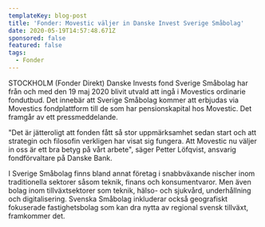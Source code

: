 ```yaml
---
templateKey: blog-post
title: 'Fonder: Movestic väljer in Danske Invest Sverige Småbolag'
date: 2020-05-19T14:57:48.671Z
sponsored: false
featured: false
tags:
  - Fonder
---
```

STOCKHOLM (Fonder Direkt) Danske Invests fond Sverige Småbolag har från och med den 19 maj 2020 blivit utvald att ingå i Movestics ordinarie fondutbud. Det innebär att Sverige Småbolag kommer att erbjudas via Movestics fondplattform till de som har pensionskapital hos Movestic. Det framgår av ett pressmeddelande.

"Det är jätteroligt att fonden fått så stor uppmärksamhet sedan start och att strategin och filosofin verkligen har visat sig fungera. Att Movestic nu väljer in oss är ett bra betyg på vårt arbete", säger Petter Löfqvist, ansvarig fondförvaltare på Danske Bank.

I Sverige Småbolag finns bland annat företag i snabbväxande nischer inom traditionella sektorer såsom teknik, finans och konsumentvaror. Men även bolag inom tillväxtsektorer som teknik, hälso- och sjukvård, underhållning och digitalisering. Svenska Småbolag inkluderar också geografiskt fokuserade fastighetsbolag som kan dra nytta av regional svensk tillväxt, framkommer det.